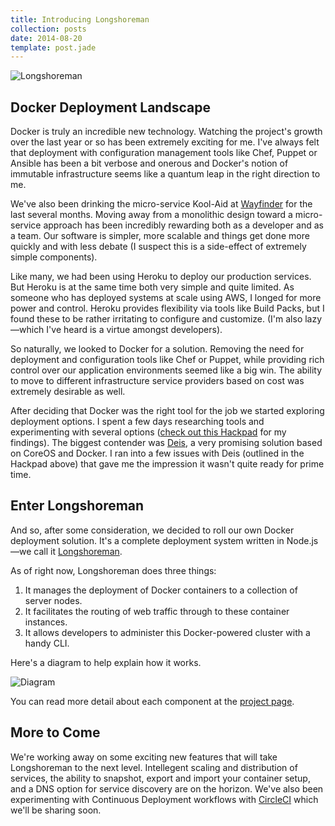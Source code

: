 ```yaml
---
title: Introducing Longshoreman
collection: posts
date: 2014-08-20
template: post.jade
---
```


![Longshoreman](http://i.imgur.com/4vkVHdI.png)

## Docker Deployment Landscape

Docker is truly an incredible new technology. Watching the project's growth over the last year or so has been extremely exciting for me. I've always felt that deployment with configuration management tools like Chef, Puppet or Ansible has been a bit verbose and onerous and Docker's notion of immutable infrastructure seems like a quantum leap in the right direction to me.

We've also been drinking the micro-service Kool-Aid at [Wayfinder](http://wayfinder.co) for the last several months. Moving away from a monolithic design toward a micro-service approach has been incredibly rewarding both as a developer and as a team. Our software is simpler, more scalable and things get done more quickly and with less debate (I suspect this is a side-effect of extremely simple components).

Like many, we had been using Heroku to deploy our production services. But Heroku is at the same time both very simple and quite limited. As someone who has deployed systems at scale using AWS, I longed for more power and control. Heroku provides flexibility via tools like Build Packs, but I found these to be rather irritating to configure and customize. (I'm also lazy—which I've heard is a virtue amongst developers).

So naturally, we looked to Docker for a solution. Removing the need for deployment and configuration tools like Chef or Puppet, while providing rich control over our application environments seemed like a big win. The ability to move to different infrastructure service providers based on cost was extremely desirable as well.

After deciding that Docker was the right tool for the job we started exploring deployment options. I spent a few days researching tools and experimenting with several options ([check out this Hackpad](https://hackpad.com/Infrastructure-ox7KgPtqwIa) for my findings). The biggest contender was [Deis](http://deis.io), a very promising solution based on CoreOS and Docker. I ran into a few issues with Deis (outlined in the Hackpad above) that gave me the impression it wasn't quite ready for prime time.

## Enter Longshoreman

And so, after some consideration, we decided to roll our own Docker deployment solution. It's a complete deployment system written in Node.js—we call it [Longshoreman](http://longshoreman.io).

As of right now, Longshoreman does three things:

1. It manages the deployment of Docker containers to a collection of server nodes.
2. It facilitates the routing of web traffic through to these container instances.
3. It allows developers to administer this Docker-powered cluster with a handy CLI.

Here's a diagram to help explain how it works.

![Diagram](http://i.imgur.com/I0POpX4.png)

You can read more detail about each component at the [project page](http://longshoreman.io).

## More to Come

We're working away on some exciting new features that will take Longshoreman to the next level. Intellegent scaling and distribution of services, the ability to snapshot, export and import your container setup, and a DNS option for service discovery are on the horizon. We've also been experimenting with Continuous Deployment workflows with [CircleCI](http://www.circleci.com) which we'll be sharing soon.


